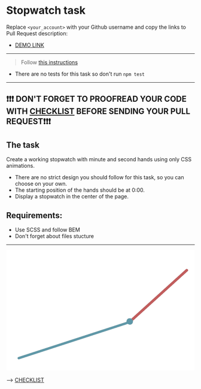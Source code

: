 # Stopwatch task
Replace `<your_account>` with your Github username and copy the links to Pull Request description:
- [DEMO LINK](https://andreyolin.github.io/layout_stop-watch/)

___
> Follow [this instructions](https://github.com/mate-academy/layout_task-guideline#how-to-solve-the-layout-tasks-on-github)

- There are no tests for this task so don't run `npm test`
___

## ❗️❗️❗️ DON'T FORGET TO PROOFREAD YOUR CODE WITH [CHECKLIST](https://github.com/mate-academy/layout_stop-watch/blob/master/checklist.md) BEFORE SENDING YOUR PULL REQUEST❗️❗️❗️

## The task
Create a working stopwatch with minute and second hands using only CSS animations.
- There are no strict design you should follow for this task, so you can choose on your own.
- The starting position of the hands should be at 0:00.
- Display a stopwatch in the center of the page.

## Requirements:
- Use SCSS and follow BEM
- Don't forget about files stucture

---
![demo](stopwatch.png)

--> [CHECKLIST](https://github.com/mate-academy/layout_stop-watch/blob/master/checklist.md)
